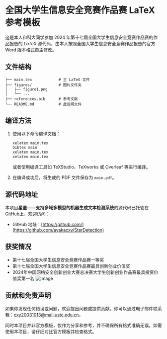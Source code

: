 
# 全国大学生信息安全竞赛作品赛 LaTeX 参考模板

这是本人和科大同学参加 2024 年第十七届全国大学生信息安全竞赛作品赛的作品报告的 $`LaTeX`$ 源代码，由本人按照全国大学生信息安全竞赛作品报告的官方 Word 版本格式自主修改。

## 文件结构

```text
├── main.tex            # 主 LaTeX 文件
├── figures/            # 图片文件夹
│   ├── figure1.png
│   └── ...
├── references.bib      # 参考文献
└── README.md           # 此说明文件
```

## 编译方法

1. 使用以下命令编译文档：
   ```bash
   xelatex main.tex
   bibtex main
   xelatex main.tex
   xelatex main.tex
   ```
   或者使用编译工具如 TeXStudio、TeXworks 或 Overleaf 等进行编译。

2. 在编译成功后，将生成的 PDF 文件保存为 `main.pdf`。

## 源代码地址

本项目**星鉴——支持多域多模型的机器生成文本检测系统**的源代码已托管在 GitHub上，欢迎访问：

- GitHub 地址：[https://github.com/](https://github.com/ayakacxy/StarDetection)

## 获奖情况

- 第十七届全国大学生信息安全竞赛作品赛一等奖
- 第十七届全国大学生信息安全竞赛作品赛最具创新创业价值奖
- 2024年中国网络安全创新创业大赛总决赛大学生创新创业作品赛最具投资价值奖第一名
![image](figures/image.png)


## 贡献和免责声明

如果你发现任何错误或问题，欢迎提出问题或提供贡献。你可以通过电子邮件联系我：cxy20031013@mail.ustc.edu.cn。

同时本项目并非官方模板，仅作为分享和参考，并不确保所有格式准确无误。如需使用本项目，请仔细对比官方模板并检查格式。


